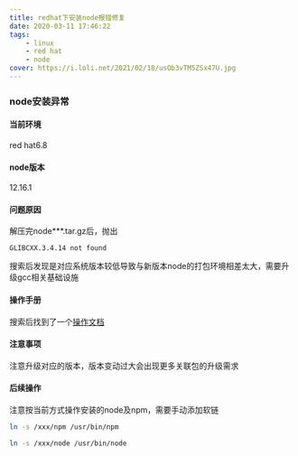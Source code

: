 ```yaml
---
title: redhat下安装node报错修复
date: 2020-03-11 17:46:22
tags:
    - linux
    - red hat
    - node
cover: https://i.loli.net/2021/02/18/usOb3vTM5ZSx47U.jpg
---
```



### node安装异常

#### 当前环境
red hat6.8

#### node版本 
12.16.1

#### 问题原因
解压完node***.tar.gz后，抛出
```text
GLIBCXX.3.4.14 not found
```

搜索后发现是对应系统版本较低导致与新版本node的打包环境相差太大，需要升级gcc相关基础设施

#### 操作手册
搜索后找到了一个[操作文档](https://cloud.tencent.com/developer/article/1456578)

#### 注意事项
注意升级对应的版本，版本变动过大会出现更多关联包的升级需求

#### 后续操作
注意按当前方式操作安装的node及npm，需要手动添加软链
```bash
ln -s /xxx/npm /usr/bin/npm

ln -s /xxx/node /usr/bin/node
```
